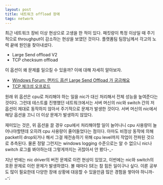```yaml
---
layout: post
title: 네트워크 offload 장애
tags: network
---
```


최근 네트워크 장비 이상 현상으로 고생을 한 적이 있다. 패킷량이 특정 이상일 때 주기적으로 throughput이 감소하는 현상을 보였던 것이다. 플랫폼팀 팀장님께서 각고의 노력 끝에 원인을 찾아내셨다.

* Large Send offload V2
* TCP checksum offload

이 옵션이 왜 문제를 일으킬 수 있을까? 이에 대해 자세히 알아보자.

* [Windows Forum: 랜카드 옵션 Large Send Offload 가 궁금해요](http://windowsforum.kr/index.php?category=495009&document_srl=4479149&mid=qna)
* [TCP 체크섬 오프로드](http://myknowledge.kr/29)

원래 위 옵션은 cpu로 처리해야 하는 일을 nic가 대신 처리해서 전체 성능을 높여준다는 것이다. 그런데 테스트를 진행했던 네트워크에서는 서버 머신의 nic와 switch 간의 저 옵션이 제대로 동작하지 않아서 주기적으로 문제가 발생한 것이다. 서버 머신의 nic에서 해당 옵션을 끄니 더 이상 문제가 발생하지 않았다.

재미있는 것은, 위 옵션을 끌 경우 cpu에서 처리해야할 일이 늘어나니 cpu 사용량이 늘어나야할텐데 오히려 cpu 사용량이 줄어들었다는 점이다. 아마도 비정상 동작에 의해 packet이 drop되거나 해서 그걸 재전송하기 위해 cpu level까지 작업이 전파된 것으로 추측된다. 물론 정말 그런지는 windows logging 수준으로는 알 수 없으니 nic나 switch 로그를 봐야하는데 그렇게까지는 귀찮아서 안 봤다-_-

지난 번에는 nic driver의 버전 문제로 이런 현상이 있었고, 이번에는 nic와 switch의 호환 문제로 이런 문제가 발생하였다. 볼 때마다 SE는 참 힘든 일이구나 싶다. 이론 공부도 많이 필요한데 다양한 장애 상황에 대응할 수 있을만큼 많은 경험을 쌓아야 하니까-_-;